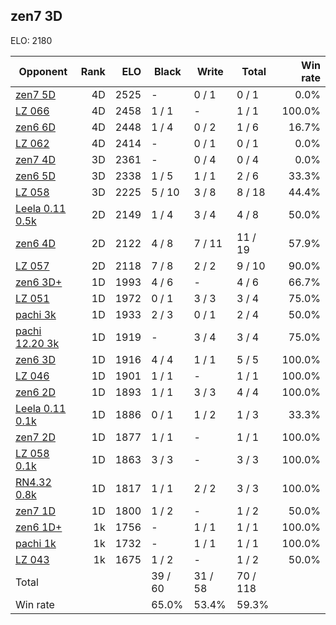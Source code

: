 ## zen7 3D ##

ELO: 2180

Opponent | Rank | ELO | Black | Write | Total | Win rate
---------|-----:|----:|-------|-------|-------|-------:
[zen7 5D](zen7%205D.md) | 4D | 2525 | - | 0 / 1 | 0 / 1 | 0.0%
[LZ 066](LZ%20066.md) | 4D | 2458 | 1 / 1 | - | 1 / 1 | 100.0%
[zen6 6D](zen6%206D.md) | 4D | 2448 | 1 / 4 | 0 / 2 | 1 / 6 | 16.7%
[LZ 062](LZ%20062.md) | 4D | 2414 | - | 0 / 1 | 0 / 1 | 0.0%
[zen7 4D](zen7%204D.md) | 3D | 2361 | - | 0 / 4 | 0 / 4 | 0.0%
[zen6 5D](zen6%205D.md) | 3D | 2338 | 1 / 5 | 1 / 1 | 2 / 6 | 33.3%
[LZ 058](LZ%20058.md) | 3D | 2225 | 5 / 10 | 3 / 8 | 8 / 18 | 44.4%
[Leela 0.11 0.5k](Leela%200.11%200.5k.md) | 2D | 2149 | 1 / 4 | 3 / 4 | 4 / 8 | 50.0%
[zen6 4D](zen6%204D.md) | 2D | 2122 | 4 / 8 | 7 / 11 | 11 / 19 | 57.9%
[LZ 057](LZ%20057.md) | 2D | 2118 | 7 / 8 | 2 / 2 | 9 / 10 | 90.0%
[zen6 3D+](zen6%203D+.md) | 1D | 1993 | 4 / 6 | - | 4 / 6 | 66.7%
[LZ 051](LZ%20051.md) | 1D | 1972 | 0 / 1 | 3 / 3 | 3 / 4 | 75.0%
[pachi 3k](pachi%203k.md) | 1D | 1933 | 2 / 3 | 0 / 1 | 2 / 4 | 50.0%
[pachi 12.20 3k](pachi%2012.20%203k.md) | 1D | 1919 | - | 3 / 4 | 3 / 4 | 75.0%
[zen6 3D](zen6%203D.md) | 1D | 1916 | 4 / 4 | 1 / 1 | 5 / 5 | 100.0%
[LZ 046](LZ%20046.md) | 1D | 1901 | 1 / 1 | - | 1 / 1 | 100.0%
[zen6 2D](zen6%202D.md) | 1D | 1893 | 1 / 1 | 3 / 3 | 4 / 4 | 100.0%
[Leela 0.11 0.1k](Leela%200.11%200.1k.md) | 1D | 1886 | 0 / 1 | 1 / 2 | 1 / 3 | 33.3%
[zen7 2D](zen7%202D.md) | 1D | 1877 | 1 / 1 | - | 1 / 1 | 100.0%
[LZ 058 0.1k](LZ%20058%200.1k.md) | 1D | 1863 | 3 / 3 | - | 3 / 3 | 100.0%
[RN4.32 0.8k](RN4.32%200.8k.md) | 1D | 1817 | 1 / 1 | 2 / 2 | 3 / 3 | 100.0%
[zen7 1D](zen7%201D.md) | 1D | 1800 | 1 / 2 | - | 1 / 2 | 50.0%
[zen6 1D+](zen6%201D+.md) | 1k | 1756 | - | 1 / 1 | 1 / 1 | 100.0%
[pachi 1k](pachi%201k.md) | 1k | 1732 | - | 1 / 1 | 1 / 1 | 100.0%
[LZ 043](LZ%20043.md) | 1k | 1675 | 1 / 2 | - | 1 / 2 | 50.0%
Total | | | 39 / 60 | 31 / 58 | 70 / 118 | 
Win rate| | | 65.0% | 53.4% | 59.3% | 
